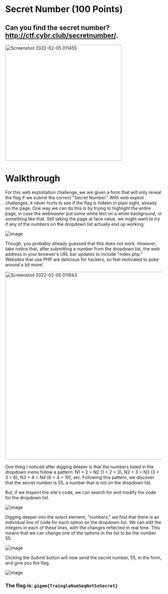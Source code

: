 # Secret Number (100 Points)

## Can you find the secret number? http://ctf.cybr.club/secretnumber/.

<img width="372" alt="Screenshot 2022-02-05 011455" src="https://user-images.githubusercontent.com/99063625/152632596-cbe28853-5b55-4e3b-bd05-f2c4e94f0159.png">

# Walkthrough

For this web exploitation challenge, we are given a form that will only reveal the flag if we submit the correct "Secret Number." With web exploit challenges, it never hurts to see if the flag is hidden in plain sight, already on the page. One way we can do this is by trying to highlight the entire page, in case the webmaster put some white text on a white background, or something like that. Still taking the page at face value, we might want to try if any of the numbers on the dropdown list actually end up working.  

![image](https://user-images.githubusercontent.com/99063625/157762040-61966942-2c75-4999-a5a1-7b1f69b124a0.png)

Though, you probably already guessed that this does not work. *However*, take notice that, after submitting a number from the dropdown list, the web address in your browser's URL bar updates to include "index.php." Websites that use PHP are delicious for hackers, so feel motivated to poke around a bit more!

<img width="602" alt="Screenshot 2022-02-05 011643" src="https://user-images.githubusercontent.com/99063625/152632628-4cd8f82c-8ff3-4e7f-b625-2c24caf5bc6c.png">

One thing I noticed after digging deeper is that the numbers listed in the dropdown menu follow a pattern: N1 + 2 = N2 (1 + 2 = 3), N2 + 3 = N3 (3 + 3 = 6), N3 + 4 = N4 (6 + 4 = 10), etc. Following this pattern, we discover that the secret number is 55, a number that is not on the dropdown list.

But, if we *Inspect* the site's code, we can search for and modify the code for the dropdown list.

![image](https://user-images.githubusercontent.com/99063625/158109565-36e57da2-a8d9-4015-a372-012aa4a73066.png)

Digging deeper into the *select* element, "numbers," we find that there is an individual line of code for each option on the dropdown list. We can edit the integers in each of these lines, with the changes reflected in real time. This means that we can change one of the options in the list to be the number 55.

![image](https://user-images.githubusercontent.com/99063625/158110383-4f2de6e7-0aa4-4a00-a18c-353b491d312c.png)

Clicking the *Submit* button will now send the secret number, 55, in the form, and give you the flag.

![image](https://user-images.githubusercontent.com/99063625/157760816-d635e39e-2249-449a-831b-68c99a19cb48.png)

### The flag is: ```gigem{TraingleNumSeqNotSoSecret}```
